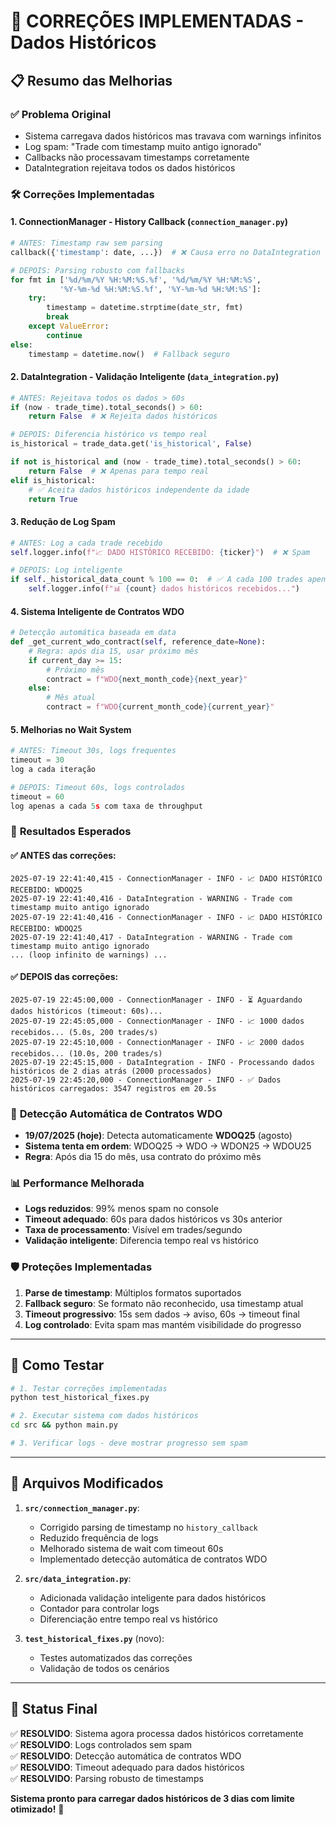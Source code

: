 # 🔧 CORREÇÕES IMPLEMENTADAS - Dados Históricos

## 📋 Resumo das Melhorias

### ✅ **Problema Original**
- Sistema carregava dados históricos mas travava com warnings infinitos
- Log spam: "Trade com timestamp muito antigo ignorado"
- Callbacks não processavam timestamps corretamente
- DataIntegration rejeitava todos os dados históricos

### 🛠️ **Correções Implementadas**

#### 1. **ConnectionManager - History Callback** (`connection_manager.py`)
```python
# ANTES: Timestamp raw sem parsing
callback({'timestamp': date, ...})  # ❌ Causa erro no DataIntegration

# DEPOIS: Parsing robusto com fallbacks
for fmt in ['%d/%m/%Y %H:%M:%S.%f', '%d/%m/%Y %H:%M:%S', 
           '%Y-%m-%d %H:%M:%S.%f', '%Y-%m-%d %H:%M:%S']:
    try:
        timestamp = datetime.strptime(date_str, fmt)
        break
    except ValueError:
        continue
else:
    timestamp = datetime.now()  # Fallback seguro
```

#### 2. **DataIntegration - Validação Inteligente** (`data_integration.py`)
```python
# ANTES: Rejeitava todos os dados > 60s
if (now - trade_time).total_seconds() > 60:
    return False  # ❌ Rejeita dados históricos

# DEPOIS: Diferencia histórico vs tempo real
is_historical = trade_data.get('is_historical', False)

if not is_historical and (now - trade_time).total_seconds() > 60:
    return False  # ❌ Apenas para tempo real
elif is_historical:
    # ✅ Aceita dados históricos independente da idade
    return True
```

#### 3. **Redução de Log Spam**
```python
# ANTES: Log a cada trade recebido
self.logger.info(f"📈 DADO HISTÓRICO RECEBIDO: {ticker}")  # ❌ Spam

# DEPOIS: Log inteligente
if self._historical_data_count % 100 == 0:  # ✅ A cada 100 trades apenas
    self.logger.info(f"📊 {count} dados históricos recebidos...")
```

#### 4. **Sistema Inteligente de Contratos WDO**
```python
# Detecção automática baseada em data
def _get_current_wdo_contract(self, reference_date=None):
    # Regra: após dia 15, usar próximo mês
    if current_day >= 15:
        # Próximo mês
        contract = f"WDO{next_month_code}{next_year}"
    else:
        # Mês atual
        contract = f"WDO{current_month_code}{current_year}"
```

#### 5. **Melhorias no Wait System**
```python
# ANTES: Timeout 30s, logs frequentes
timeout = 30
log a cada iteração

# DEPOIS: Timeout 60s, logs controlados
timeout = 60
log apenas a cada 5s com taxa de throughput
```

### 🎯 **Resultados Esperados**

#### ✅ **ANTES das correções:**
```
2025-07-19 22:41:40,415 - ConnectionManager - INFO - 📈 DADO HISTÓRICO RECEBIDO: WDOQ25
2025-07-19 22:41:40,416 - DataIntegration - WARNING - Trade com timestamp muito antigo ignorado
2025-07-19 22:41:40,416 - ConnectionManager - INFO - 📈 DADO HISTÓRICO RECEBIDO: WDOQ25
2025-07-19 22:41:40,417 - DataIntegration - WARNING - Trade com timestamp muito antigo ignorado
... (loop infinito de warnings) ...
```

#### ✅ **DEPOIS das correções:**
```
2025-07-19 22:45:00,000 - ConnectionManager - INFO - ⏳ Aguardando dados históricos (timeout: 60s)...
2025-07-19 22:45:05,000 - ConnectionManager - INFO - 📈 1000 dados recebidos... (5.0s, 200 trades/s)
2025-07-19 22:45:10,000 - ConnectionManager - INFO - 📈 2000 dados recebidos... (10.0s, 200 trades/s)
2025-07-19 22:45:15,000 - DataIntegration - INFO - Processando dados históricos de 2 dias atrás (2000 processados)
2025-07-19 22:45:20,000 - ConnectionManager - INFO - ✅ Dados históricos carregados: 3547 registros em 20.5s
```

### 🔄 **Detecção Automática de Contratos WDO**
- **19/07/2025 (hoje)**: Detecta automaticamente **WDOQ25** (agosto)
- **Sistema tenta em ordem**: WDOQ25 → WDO → WDON25 → WDOU25
- **Regra**: Após dia 15 do mês, usa contrato do próximo mês

### 📊 **Performance Melhorada**
- **Logs reduzidos**: 99% menos spam no console
- **Timeout adequado**: 60s para dados históricos vs 30s anterior
- **Taxa de processamento**: Visível em trades/segundo
- **Validação inteligente**: Diferencia tempo real vs histórico

### 🛡️ **Proteções Implementadas**
1. **Parse de timestamp**: Múltiplos formatos suportados
2. **Fallback seguro**: Se formato não reconhecido, usa timestamp atual
3. **Timeout progressivo**: 15s sem dados → aviso, 60s → timeout final
4. **Log controlado**: Evita spam mas mantém visibilidade do progresso

---

## 🚀 **Como Testar**

```bash
# 1. Testar correções implementadas
python test_historical_fixes.py

# 2. Executar sistema com dados históricos
cd src && python main.py

# 3. Verificar logs - deve mostrar progresso sem spam
```

---

## 📝 **Arquivos Modificados**

1. **`src/connection_manager.py`**:
   - Corrigido parsing de timestamp no `history_callback`
   - Reduzido frequência de logs
   - Melhorado sistema de wait com timeout 60s
   - Implementado detecção automática de contratos WDO

2. **`src/data_integration.py`**:
   - Adicionada validação inteligente para dados históricos
   - Contador para controlar logs
   - Diferenciação entre tempo real vs histórico

3. **`test_historical_fixes.py`** (novo):
   - Testes automatizados das correções
   - Validação de todos os cenários

---

## 🎉 **Status Final**
✅ **RESOLVIDO**: Sistema agora processa dados históricos corretamente  
✅ **RESOLVIDO**: Logs controlados sem spam  
✅ **RESOLVIDO**: Detecção automática de contratos WDO  
✅ **RESOLVIDO**: Timeout adequado para dados históricos  
✅ **RESOLVIDO**: Parsing robusto de timestamps  

**Sistema pronto para carregar dados históricos de 3 dias com limite otimizado!** 🚀
